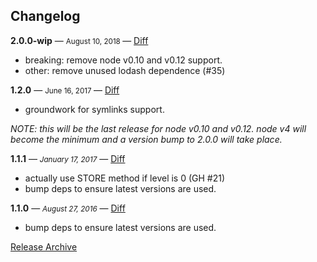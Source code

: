 ## Changelog

**2.0.0-wip** — <small> August 10, 2018 </small> — [Diff](https://github.com/archiverjs/node-zip-stream/compare/1.2.0...master)

- breaking: remove node v0.10 and v0.12 support.
- other: remove unused lodash dependence (#35)

**1.2.0** — <small> June 16, 2017 </small> — [Diff](https://github.com/archiverjs/node-zip-stream/compare/1.1.1...1.2.0)

- groundwork for symlinks support.

*NOTE: this will be the last release for node v0.10 and v0.12. node v4 will become the minimum and a version bump to 2.0.0 will take place.*

**1.1.1** — <small>_January 17, 2017_</small> — [Diff](https://github.com/archiverjs/node-zip-stream/compare/1.1.0...1.1.1)

- actually use STORE method if level is 0 (GH #21)
- bump deps to ensure latest versions are used.

**1.1.0** — <small>_August 27, 2016_</small> — [Diff](https://github.com/archiverjs/node-zip-stream/compare/1.0.0...1.1.0)

- bump deps to ensure latest versions are used.

[Release Archive](https://github.com/archiverjs/node-zip-stream/releases)
